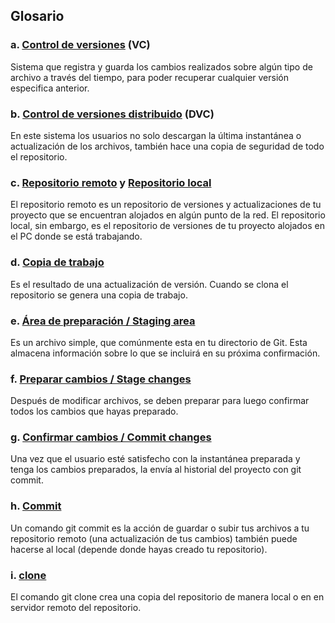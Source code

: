 ## Glosario


### a. [Control de versiones](https://git-scm.com/book/es/v1/Empezando-Acerca-del-control-de-versiones) (VC)
Sistema que registra y guarda los cambios realizados sobre algún tipo de archivo a través del tiempo, para poder recuperar cualquier versión especifica anterior.


### b. [Control de versiones distribuido](https://git-scm.com/book/es/v1/Empezando-Acerca-del-control-de-versiones) (DVC)
En este sistema los usuarios no solo descargan la última instantánea o actualización de los archivos, también hace una copia de seguridad de todo el repositorio.


### c. [Repositorio remoto](https://git-scm.com/book/es/v1/Fundamentos-de-Git-Trabajando-con-repositorios-remotos) y [Repositorio local](https://colaboratorio.net/atareao/developer/2017/git-y-github-trabajando-con-repositorios-locales/)
El repositorio remoto es un repositorio de versiones y actualizaciones de tu proyecto que se encuentran alojados en algún punto de la red.
El repositorio local, sin embargo, es el repositorio de versiones de tu proyecto alojados en el PC donde se está trabajando.


### d. [Copia de trabajo](https://git-scm.com/book/es/v1/Fundamentos-de-Git-Obteniendo-un-repositorio-Git)
Es el resultado de una actualización de versión. Cuando se clona el repositorio se genera una copia de trabajo.


### e. [Área de preparación / Staging area](https://git-scm.com/book/es/v1/Empezando-Fundamentos-de-Git)
Es un archivo simple, que comúnmente esta en tu directorio de Git. Esta almacena información sobre lo que se incluirá en su próxima confirmación.


### f. [Preparar cambios / Stage changes](https://git-scm.com/book/es/v1/Fundamentos-de-Git-Guardando-cambios-en-el-repositorio)
Después de modificar archivos, se deben preparar para luego confirmar todos los cambios que hayas preparado.


### g. [Confirmar cambios / Commit changes](https://git-scm.com/book/es/v1/Fundamentos-de-Git-Guardando-cambios-en-el-repositorio)
Una vez que el usuario esté satisfecho con la instantánea preparada y tenga los cambios preparados, la envía al historial del proyecto con git commit.


### h. [Commit](https://codigofacilito.com/articulos/commits-administrar-tu-repositorio)
Un comando git commit es la acción de guardar o subir tus archivos a tu repositorio remoto (una actualización de tus cambios) también puede hacerse al local (depende donde hayas creado tu repositorio).


### i. [clone](https://git-scm.com/book/es/v1/Fundamentos-de-Git-Obteniendo-un-repositorio-Git)
El comando git clone crea una copia del repositorio de manera local o en en servidor remoto del repositorio.
